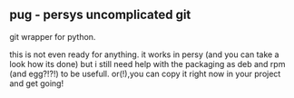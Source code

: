 pug - persys uncomplicated git
------------------------------
git wrapper for python. 

this is not even ready for anything. it works in persy (and you can take a look how its done) but i still need help with the packaging as deb and rpm (and egg?!?!) to be usefull. or(!),you can copy it right now in your project and get going!
